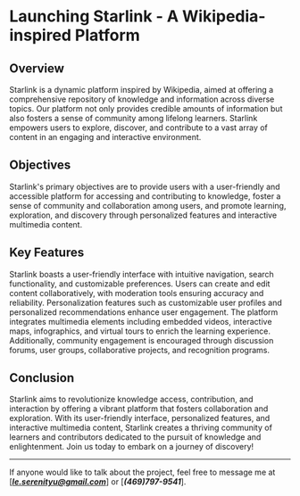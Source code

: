 # Launching Starlink - A Wikipedia-inspired Platform

## Overview

Starlink is a dynamic platform inspired by Wikipedia, aimed at offering a comprehensive repository of knowledge and information across diverse topics. Our platform not only provides credible amounts of information but also fosters a sense of community among lifelong learners. Starlink empowers users to explore, discover, and contribute to a vast array of content in an engaging and interactive environment.

## Objectives

Starlink's primary objectives are to provide users with a user-friendly and accessible platform for accessing and contributing to knowledge, foster a sense of community and collaboration among users, and promote learning, exploration, and discovery through personalized features and interactive multimedia content.

## Key Features

Starlink boasts a user-friendly interface with intuitive navigation, search functionality, and customizable preferences. Users can create and edit content collaboratively, with moderation tools ensuring accuracy and reliability. Personalization features such as customizable user profiles and personalized recommendations enhance user engagement. The platform integrates multimedia elements including embedded videos, interactive maps, infographics, and virtual tours to enrich the learning experience. Additionally, community engagement is encouraged through discussion forums, user groups, collaborative projects, and recognition programs.

## Conclusion

Starlink aims to revolutionize knowledge access, contribution, and interaction by offering a vibrant platform that fosters collaboration and exploration. With its user-friendly interface, personalized features, and interactive multimedia content, Starlink creates a thriving community of learners and contributors dedicated to the pursuit of knowledge and enlightenment. Join us today to embark on a journey of discovery!


***
If anyone would like to talk about the project, feel free to message me at [_**le.serenityu@gmail.com**_] or [_**(469)797-9541**_].
